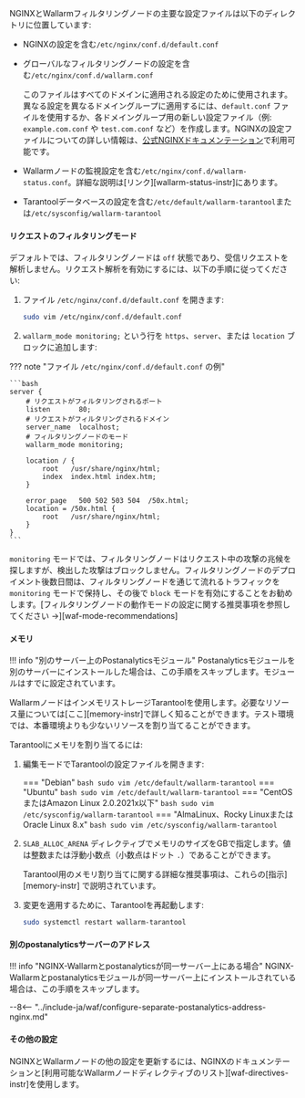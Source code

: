 NGINXとWallarmフィルタリングノードの主要な設定ファイルは以下のディレクトリに位置しています:

* NGINXの設定を含む`/etc/nginx/conf.d/default.conf`
* グローバルなフィルタリングノードの設定を含む`/etc/nginx/conf.d/wallarm.conf`

    このファイルはすべてのドメインに適用される設定のために使用されます。異なる設定を異なるドメイングループに適用するには、`default.conf` ファイルを使用するか、各ドメイングループ用の新しい設定ファイル（例: `example.com.conf` や `test.com.conf` など）を作成します。NGINXの設定ファイルについての詳しい情報は、[公式NGINXドキュメンテーション](https://nginx.org/en/docs/beginners_guide.html)で利用可能です。
* Wallarmノードの監視設定を含む`/etc/nginx/conf.d/wallarm-status.conf`。詳細な説明は[リンク][wallarm-status-instr]にあります。
* Tarantoolデータベースの設定を含む`/etc/default/wallarm-tarantool`または`/etc/sysconfig/wallarm-tarantool`

#### リクエストのフィルタリングモード

デフォルトでは、フィルタリングノードは `off` 状態であり、受信リクエストを解析しません。リクエスト解析を有効にするには、以下の手順に従ってください:

1. ファイル `/etc/nginx/conf.d/default.conf` を開きます:

    ```bash
    sudo vim /etc/nginx/conf.d/default.conf
    ```
2. `wallarm_mode monitoring;` という行を `https`、`server`、または `location` ブロックに追加します:

??? note "ファイル `/etc/nginx/conf.d/default.conf` の例"

    ```bash
    server {
        # リクエストがフィルタリングされるポート
        listen       80;
        # リクエストがフィルタリングされるドメイン
        server_name  localhost;
        # フィルタリングノードのモード
        wallarm_mode monitoring;

        location / {
            root   /usr/share/nginx/html;
            index  index.html index.htm;
        }

        error_page   500 502 503 504  /50x.html;
        location = /50x.html {
            root   /usr/share/nginx/html;
        }
    }
    ```
                                                                      
`monitoring` モードでは、フィルタリングノードはリクエスト中の攻撃の兆候を探しますが、検出した攻撃はブロックしません。フィルタリングノードのデプロイメント後数日間は、フィルタリングノードを通じて流れるトラフィックを `monitoring` モードで保持し、その後で `block` モードを有効にすることをお勧めします。[フィルタリングノードの動作モードの設定に関する推奨事項を参照してください →][waf-mode-recommendations]

#### メモリ

!!! info "別のサーバー上のPostanalyticsモジュール"
    Postanalyticsモジュールを別のサーバーにインストールした場合は、この手順をスキップします。モジュールはすでに設定されています。

WallarmノードはインメモリストレージTarantoolを使用します。必要なリソース量については[ここ][memory-instr]で詳しく知ることができます。テスト環境では、本番環境よりも少ないリソースを割り当てることができます。

Tarantoolにメモリを割り当てるには:

1. 編集モードでTarantoolの設定ファイルを開きます:

    === "Debian"
        ``` bash
        sudo vim /etc/default/wallarm-tarantool
        ```
    === "Ubuntu"
        ``` bash
        sudo vim /etc/default/wallarm-tarantool
        ```
    === "CentOSまたはAmazon Linux 2.0.2021x以下"
        ``` bash
        sudo vim /etc/sysconfig/wallarm-tarantool
        ```
    === "AlmaLinux、Rocky LinuxまたはOracle Linux 8.x"
        ``` bash
        sudo vim /etc/sysconfig/wallarm-tarantool
        ```

2. `SLAB_ALLOC_ARENA` ディレクティブでメモリのサイズをGBで指定します。値は整数または浮動小数点（小数点はドット `.`）であることができます。

    Tarantool用のメモリ割り当てに関する詳細な推奨事項は、これらの[指示][memory-instr] で説明されています。
3. 変更を適用するために、Tarantoolを再起動します:

    ```bash
    sudo systemctl restart wallarm-tarantool
    ```

#### 別のpostanalyticsサーバーのアドレス

!!! info "NGINX-Wallarmとpostanalyticsが同一サーバー上にある場合"
    NGINX-Wallarmとpostanalyticsモジュールが同一サーバー上にインストールされている場合は、この手順をスキップします。

--8<-- "../include-ja/waf/configure-separate-postanalytics-address-nginx.md"

#### その他の設定

NGINXとWallarmノードの他の設定を更新するには、NGINXのドキュメンテーションと[利用可能なWallarmノードディレクティブのリスト][waf-directives-instr]を使用します。